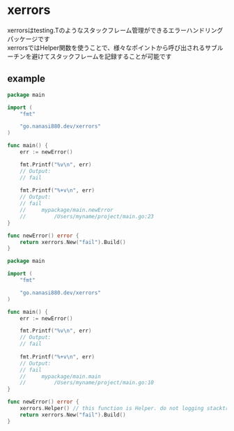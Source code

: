 # xerrors
xerrorsはtesting.Tのようなスタックフレーム管理ができるエラーハンドリングパッケージです  
xerrorsではHelper関数を使うことで、様々なポイントから呼び出されるサブルーチンを避けてスタックフレームを記録することが可能です

## example

```go
package main

import (
	"fmt"

	"go.nanasi880.dev/xerrors"
)

func main() {
	err := newError()

	fmt.Printf("%v\n", err)
	// Output:
	// fail
	
	fmt.Printf("%+v\n", err)
	// Output:
	// fail
	//     mypackage/main.newError
	//         /Users/myname/project/main.go:23
}

func newError() error {
	return xerrors.New("fail").Build()
}
```

```go
package main

import (
	"fmt"

	"go.nanasi880.dev/xerrors"
)

func main() {
	err := newError()

	fmt.Printf("%v\n", err)
	// Output:
	// fail
	
	fmt.Printf("%+v\n", err)
	// Output:
	// fail
	//     mypackage/main.main
	//         /Users/myname/project/main.go:10
}

func newError() error {
	xerrors.Helper() // this function is Helper. do not logging stacktrace.
	return xerrors.New("fail").Build()
}
```
